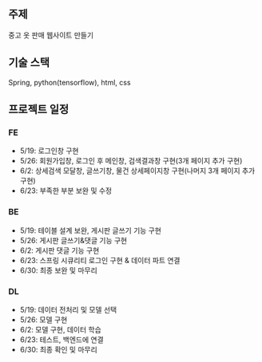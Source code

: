 ## 주제
중고 옷 판매 웹사이트 만들기


## 기술 스택
Spring, python(tensorflow), html, css


## 프로젝트 일정
### FE
- 5/19: 로그인창 구현
- 5/26: 회원가입창, 로그인 후 메인창, 검색결과창 구현(3개 페이지 추가 구현)
- 6/2: 상세검색 모달창, 글쓰기창, 물건 상세페이지창 구현(나머지 3개 페이지 추가 구현)
- 6/23: 부족한 부분 보완 및 수정  
  
### BE
- 5/19: 테이블 설계 보완, 게시판 글쓰기 기능 구현
- 5/26: 게시판 글쓰기&댓글 기능 구현
- 6/2: 게시판 댓글 기능 구현
- 6/23: 스프링 시큐리티 로그인 구현 & 데이터 파트 연결
- 6/30:  최종 보완 및 마무리   
   
### DL
- 5/19: 데이터 전처리 및 모델 선택
- 5/26: 모델 구현
- 6/2: 모델 구현, 데이터 학습
- 6/23: 테스트, 백엔드에 연결
- 6/30: 최종 확인 및 마무리   
   
